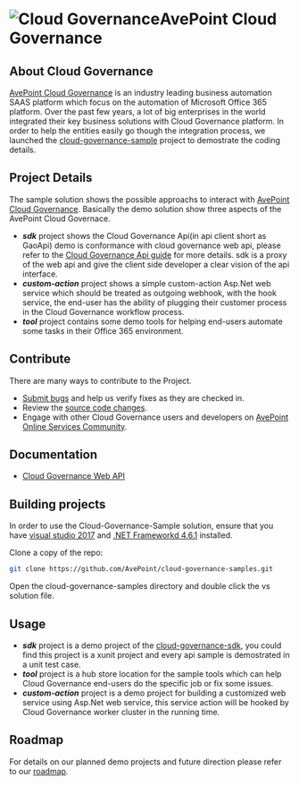 # ![Cloud Governance](https://raw.githubusercontent.com/AvePoint/cloud-governance-samples/master/cloud-governance.png)AvePoint Cloud Governance

## About Cloud Governance 

[AvePoint Cloud Governance](https://www.avepointonlineservices.com) is an industry leading business automation SAAS platform which focus on the automation of Microsoft Office 365 platform. Over the past few years, a lot of big enterprises in the world integrated their key business solutions with Cloud Governance platform. In order to help the entities easily go though the integration process, we launched the [cloud-governance-sample](https://github.com/AvePoint/cloud-governance-samples) project to demostrate the coding details. 

## Project Details
The sample solution shows the possible approachs to interact with [AvePoint Cloud Governance](https://www.avepointonlineservices.com/). Basically the demo solution show three aspects of the AvePoint Cloud Governace. 

* **_sdk_** project shows the Cloud Governance Api(in api client short as GaoApi) demo is conformance with cloud governance web api, please refer to the [Cloud Governance Api guide](https://avepointcdn.azureedge.net/assets/webhelp/avepoint-cloud-governance-api/Index.html "Cloud Governance Api guide") for more details. sdk is a proxy of the web api and give the client side developer a clear vision of the api interface.
* **_custom-action_** project shows a simple custom-action Asp.Net web service which should be treated as outgoing webhook, with the hook service, the end-user has the ability of plugging their customer process in the Cloud Governance workflow process.
* **_tool_** project contains some demo tools for helping end-users automate some tasks in their Office 365 environment.

## Contribute

There are many ways to contribute to the Project.
* [Submit bugs](https://github.com/AvePoint/cloud-governance-samples/issues) and help us verify fixes as they are checked in.
* Review the [source code changes](https://github.com/AvePoint/cloud-governance-samples/pulls).
* Engage with other Cloud Governance users and developers on [AvePoint Online Services Community](https://www.avepoint.com/community/discussion/forum/avepoint-product-forum/online-service/). 

## Documentation

*  [Cloud Governance Web API](https://avepointcdn.azureedge.net/assets/webhelp/avepoint-cloud-governance-api/Index.html)


## Building projects

In order to use the Cloud-Governance-Sample solution, ensure that you have [visual studio 2017](https://www.visualstudio.com/) and [.NET Frameworkd 4.6.1](https://www.microsoft.com/en-us/download/details.aspx?id=49982) installed.

Clone a copy of the repo:

```bash
git clone https://github.com/AvePoint/cloud-governance-samples.git
```
Open the cloud-governance-samples directory and double click the vs solution file.


## Usage

* **_sdk_** project is a demo project of the [cloud-governance-sdk](https://www.nuget.org/packages/cloud.governance.sdk/), you could find this project is a xunit project and every api sample is demostrated in a unit test case.
* **_tool_** project is a hub store location for the sample tools which can help Cloud Governance end-users do the specific job or fix some issues.
* **_custom-action_** project is a demo project for building a customized web service using Asp.Net web service, this service action will be hooked by Cloud Governance worker cluster in the running time.

## Roadmap

For details on our planned demo projects and future direction please refer to our [roadmap](https://github.com/AvePoint/cloud-governance-samples/wiki/Roadmap).
